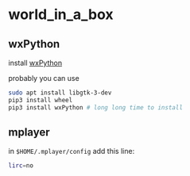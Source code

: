 # world_in_a_box

## wxPython

install [wxPython](https://wiki.wxpython.org/How%20to%20install%20wxPython)

probably you can use

```bash
sudo apt install libgtk-3-dev
pip3 install wheel
pip3 install wxPython # long long time to install
```

## mplayer

in `$HOME/.mplayer/config` add this line:

```bash
lirc=no
```


